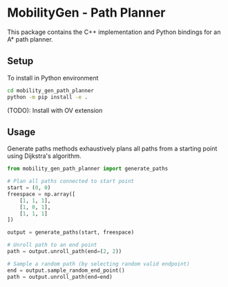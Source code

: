# MobilityGen - Path Planner

This package contains the C++ implementation and Python bindings for an A* path planner.

## Setup

To install in Python environment

```bash
cd mobility_gen_path_planner
python -m pip install -e .
```

(TODO): Install with OV extension

## Usage
Generate paths methods exhaustively plans all paths from a starting point using Dijkstra's algorithm.

```python
from mobility_gen_path_planner import generate_paths

# Plan all paths connected to start point
start = (0, 0)
freespace = np.array([
    [1, 1, 1],
    [1, 0, 1],
    [1, 1, 1]
])

output = generate_paths(start, freespace)

# Unroll path to an end point
path = output.unroll_path(end=(2, 2))

# Sample a random path (by selecting random valid endpoint)
end = output.sample_random_end_point()
path = output.unroll_path(end=end)

```


